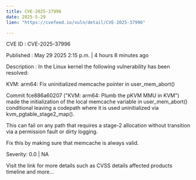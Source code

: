 ```yaml
---
title: CVE-2025-37996
date: 2025-5-29
lien: "https://cvefeed.io/vuln/detail/CVE-2025-37996"

---
```


CVE ID : CVE-2025-37996

Published :  May 29
2025
2:15 p.m. | 4 hours
8 minutes ago

Description : In the Linux kernel
the following vulnerability has been resolved:

KVM: arm64: Fix uninitialized memcache pointer in user_mem_abort()

Commit fce886a60207 ("KVM: arm64: Plumb the pKVM MMU in KVM") made the
initialization of the local memcache variable in user_mem_abort()
conditional
leaving a codepath where it is used uninitialized via
kvm_pgtable_stage2_map().

This can fail on any path that requires a stage-2 allocation
without transition via a permission fault or dirty logging.

Fix this by making sure that memcache is always valid.

Severity: 0.0 | NA

Visit the link for more details
such as CVSS details
affected products
timeline
and more...
